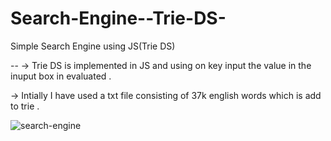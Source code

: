 # Search-Engine--Trie-DS-
Simple Search Engine using JS(Trie DS)

--
  -> Trie DS is implemented in JS and using on key input the value in the inuput box in evaluated .
  
  
  -> Intially I have used a txt file consisting of 37k english words which is add to trie .

  
  
![search-engine](https://user-images.githubusercontent.com/54505967/84342575-849bd900-abc3-11ea-9947-561abd797d95.gif)
  
